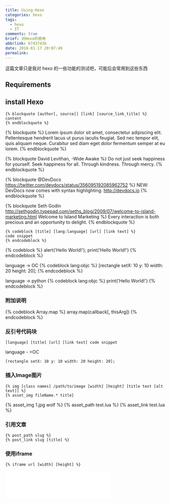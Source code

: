 ```yaml
---
title: Using-Hexo
categories: hexo
tags:
  - hexo
  - IT
comments: true
brief: 对Hexo的使用
abbrlink: 6743743b
date: 2018-01-17 20:07:49
permalink:
---
```

这篇文章只是我对 hexo 的一些功能的测试吧，可能后会常用到这些东西
## Requirements

## install Hexo 

```
{% blockquote [author[, source]] [link] [source_link_title] %}
content
{% endblockquote %}
```
<!-- more -->
{% blockquote %}
Lorem ipsum dolor sit amet, consectetur adipiscing elit. Pellentesque hendrerit lacus ut purus iaculis feugiat. Sed nec tempor elit, quis aliquam neque. Curabitur sed diam eget dolor fermentum semper at eu lorem.
{% endblockquote %}

{% blockquote David Levithan, -Wide Awake %}
Do not just seek happiness for yourself. Seek happiness for all. Through kindness. Through mercy.
{% endblockquote %}

{% blockquote @DevDocs https://twitter.com/devdocs/status/356095192085962752 %}
NEW: DevDocs now comes with syntax highlighting. http://devdocs.io
{% endblockquote %}

{% blockquote Seth Godin http://sethgodin.typepad.com/seths_blog/2009/07/welcome-to-island-marketing.html Welcome to Island Marketing %}
Every interaction is both precious and an opportunity to delight.
{% endblockquote %}

```
{% codeblock [title] [lang:language] [url] [link text] %}
code snippet
{% endcodeblock %}
```

{% codeblock %}
alert('Hello World!');
print('Hello World!')
{% endcodeblock %}

language -> OC
{% codeblock lang:objc %}
[rectangle setX: 10 y: 10 width: 20 height: 20];
{% endcodeblock %}

language -> python
{% codeblock lang:objc %}
print('Hello World!')
{% endcodeblock %}

### **附加说明**
{% codeblock Array.map %}
array.map(callback[, thisArg])
{% endcodeblock %}

### **反引号代码块**
` [language] [title] [url] [link text] code snippet `

language - >OC
``` objc
[rectangle setX: 10 y: 10 width: 20 height: 20];
```

### **插入Image图片**
```
{% img [class names] /path/to/image [width] [height] [title text [alt text]] %}
{% asset_img fileName.* title}
```

{% asset_img 1.jpg wolf %}
{% asset_path test.lua %}
{% asset_link test.lua %}

### **引用文章**
```
{% post_path slug %}
{% post_link slug [title] %}
```


### **使用iframe**
```
{% iframe url [width] [height] %}
```

<iframe frameborder="no" border="0" marginwidth="0" marginheight="0" width=330 height=86 src="//music.163.com/outchain/player?type=2&id=515143440&auto=0&height=66"></iframe>

<!-- {% iframe //music.163.com/outchain/player?type=2&id=515143440&auto=0&height=66 330 90 %} -->



<!-- {% img [class names] /path/to/image [width] [height] [title text [alt text]] %}
{% img } -->



